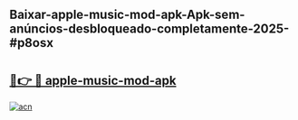 ## Baixar-apple-music-mod-apk-Apk-sem-anúncios-desbloqueado-completamente-2025-#p8osx

# <h2><a href="https://ainizakaria.my?title=apple-music-mod-apk&ref=20M">🔗👉 🔴 apple-music-mod-apk</a></h2>

[![acn](https://github.com/user-attachments/assets/0f9c940e-d8b0-45ae-aac7-cd30a18b3e1c)](https://ainizakaria.my?title=apple-music-mod-apk&ref=20M)

